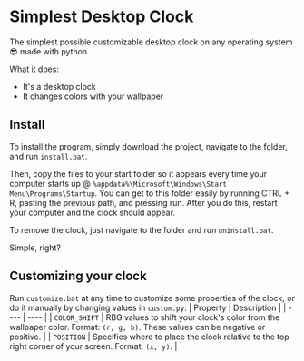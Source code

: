 # Simplest Desktop Clock

The simplest possible customizable desktop clock on any operating system 😎 made with python

What it does:
- It's a desktop clock
- It changes colors with your wallpaper

## Install
To install the program, simply download the project, navigate to the folder, and run `install.bat`.

Then, copy the files to your start folder so it appears every time your computer starts up @ `%appdata%\Microsoft\Windows\Start Menu\Programs\Startup`. You can get to this folder easily by running CTRL + R, pasting the previous path, and pressing run. After you do this, restart your computer and the clock should appear.

To remove the clock, just navigate to the folder and run `uninstall.bat`.

Simple, right?

## Customizing your clock
Run `customize.bat` at any time to customize some properties of the clock, or do it manually by changing values in `custom.py`:
| Property | Description |
| ---- | ---- |
| `COLOR_SHIFT` | RBG values to shift your clock's color from the wallpaper color. Format: `(r, g, b)`. These values can be negative or positive. |
| `POSITION` | Specifies where to place the clock relative to the top right corner of your screen. Format: `(x, y)`. |
